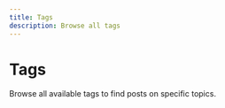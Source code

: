 ```yaml
---
title: Tags
description: Browse all tags
---
```


# Tags

Browse all available tags to find posts on specific topics.

<!-- material/tags -->


